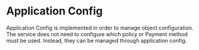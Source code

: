 # Application Config

Application Config is implemented in order to manage object configuration.
The service does not need to configure which policy or Payment method must be used.
Instead, they can be managed through application config.
